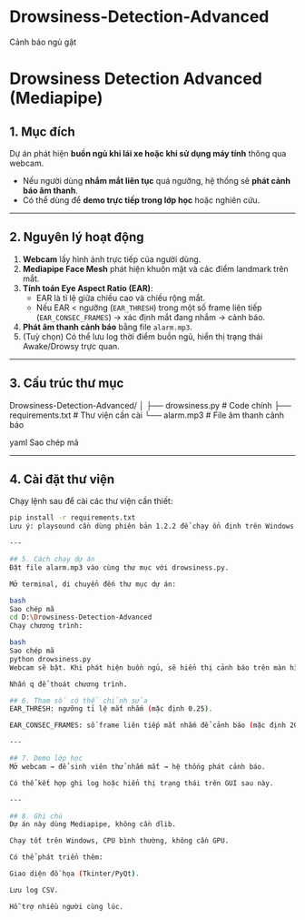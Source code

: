 # Drowsiness-Detection-Advanced
Cảnh báo ngủ gật 
# Drowsiness Detection Advanced (Mediapipe)

## 1. Mục đích
Dự án phát hiện **buồn ngủ khi lái xe hoặc khi sử dụng máy tính** thông qua webcam.  
- Nếu người dùng **nhắm mắt liên tục** quá ngưỡng, hệ thống sẽ **phát cảnh báo âm thanh**.  
- Có thể dùng để **demo trực tiếp trong lớp học** hoặc nghiên cứu.

---

## 2. Nguyên lý hoạt động

1. **Webcam** lấy hình ảnh trực tiếp của người dùng.
2. **Mediapipe Face Mesh** phát hiện khuôn mặt và các điểm landmark trên mắt.
3. **Tính toán Eye Aspect Ratio (EAR)**:
   - EAR là tỉ lệ giữa chiều cao và chiều rộng mắt.
   - Nếu EAR < ngưỡng (`EAR_THRESH`) trong một số frame liên tiếp (`EAR_CONSEC_FRAMES`) → xác định mắt đang nhắm → cảnh báo.
4. **Phát âm thanh cảnh báo** bằng file `alarm.mp3`.
5. (Tuỳ chọn) Có thể lưu log thời điểm buồn ngủ, hiển thị trạng thái Awake/Drowsy trực quan.

---

## 3. Cấu trúc thư mục

Drowsiness-Detection-Advanced/
│
├── drowsiness.py # Code chính
├── requirements.txt # Thư viện cần cài
└── alarm.mp3 # File âm thanh cảnh báo

yaml
Sao chép mã

---

## 4. Cài đặt thư viện

Chạy lệnh sau để cài các thư viện cần thiết:

```bash
pip install -r requirements.txt
Lưu ý: playsound cần dùng phiên bản 1.2.2 để chạy ổn định trên Windows.

---

## 5. Cách chạy dự án
Đặt file alarm.mp3 vào cùng thư mục với drowsiness.py.

Mở terminal, di chuyển đến thư mục dự án:

bash
Sao chép mã
cd D:\Drowsiness-Detection-Advanced
Chạy chương trình:

bash
Sao chép mã
python drowsiness.py
Webcam sẽ bật. Khi phát hiện buồn ngủ, sẽ hiển thị cảnh báo trên màn hình và phát âm thanh cảnh báo.

Nhấn q để thoát chương trình.

## 6. Tham số có thể chỉnh sửa
EAR_THRESH: ngưỡng tỉ lệ mắt nhắm (mặc định 0.25).

EAR_CONSEC_FRAMES: số frame liên tiếp mắt nhắm để cảnh báo (mặc định 20).

---

## 7. Demo lớp học
Mở webcam → để sinh viên thử nhắm mắt → hệ thống phát cảnh báo.

Có thể kết hợp ghi log hoặc hiển thị trạng thái trên GUI sau này.

---

## 8. Ghi chú
Dự án này dùng Mediapipe, không cần dlib.

Chạy tốt trên Windows, CPU bình thường, không cần GPU.

Có thể phát triển thêm:

Giao diện đồ họa (Tkinter/PyQt).

Lưu log CSV.

Hỗ trợ nhiều người cùng lúc.
